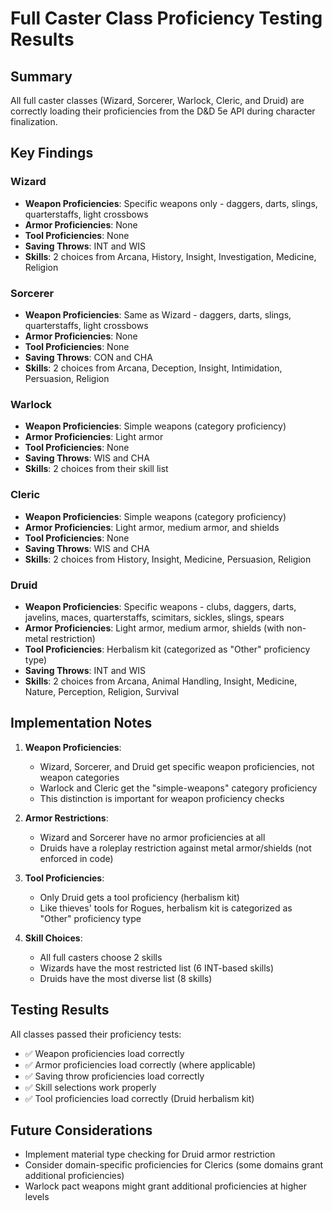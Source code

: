 # Full Caster Class Proficiency Testing Results

## Summary
All full caster classes (Wizard, Sorcerer, Warlock, Cleric, and Druid) are correctly loading their proficiencies from the D&D 5e API during character finalization.

## Key Findings

### Wizard
- **Weapon Proficiencies**: Specific weapons only - daggers, darts, slings, quarterstaffs, light crossbows
- **Armor Proficiencies**: None
- **Tool Proficiencies**: None
- **Saving Throws**: INT and WIS
- **Skills**: 2 choices from Arcana, History, Insight, Investigation, Medicine, Religion

### Sorcerer
- **Weapon Proficiencies**: Same as Wizard - daggers, darts, slings, quarterstaffs, light crossbows
- **Armor Proficiencies**: None
- **Tool Proficiencies**: None
- **Saving Throws**: CON and CHA
- **Skills**: 2 choices from Arcana, Deception, Insight, Intimidation, Persuasion, Religion

### Warlock
- **Weapon Proficiencies**: Simple weapons (category proficiency)
- **Armor Proficiencies**: Light armor
- **Tool Proficiencies**: None
- **Saving Throws**: WIS and CHA
- **Skills**: 2 choices from their skill list

### Cleric
- **Weapon Proficiencies**: Simple weapons (category proficiency)
- **Armor Proficiencies**: Light armor, medium armor, and shields
- **Tool Proficiencies**: None
- **Saving Throws**: WIS and CHA
- **Skills**: 2 choices from History, Insight, Medicine, Persuasion, Religion

### Druid
- **Weapon Proficiencies**: Specific weapons - clubs, daggers, darts, javelins, maces, quarterstaffs, scimitars, sickles, slings, spears
- **Armor Proficiencies**: Light armor, medium armor, shields (with non-metal restriction)
- **Tool Proficiencies**: Herbalism kit (categorized as "Other" proficiency type)
- **Saving Throws**: INT and WIS
- **Skills**: 2 choices from Arcana, Animal Handling, Insight, Medicine, Nature, Perception, Religion, Survival

## Implementation Notes

1. **Weapon Proficiencies**: 
   - Wizard, Sorcerer, and Druid get specific weapon proficiencies, not weapon categories
   - Warlock and Cleric get the "simple-weapons" category proficiency
   - This distinction is important for weapon proficiency checks

2. **Armor Restrictions**:
   - Wizard and Sorcerer have no armor proficiencies at all
   - Druids have a roleplay restriction against metal armor/shields (not enforced in code)

3. **Tool Proficiencies**:
   - Only Druid gets a tool proficiency (herbalism kit)
   - Like thieves' tools for Rogues, herbalism kit is categorized as "Other" proficiency type

4. **Skill Choices**:
   - All full casters choose 2 skills
   - Wizards have the most restricted list (6 INT-based skills)
   - Druids have the most diverse list (8 skills)

## Testing Results
All classes passed their proficiency tests:
- ✅ Weapon proficiencies load correctly
- ✅ Armor proficiencies load correctly (where applicable)
- ✅ Saving throw proficiencies load correctly
- ✅ Skill selections work properly
- ✅ Tool proficiencies load correctly (Druid herbalism kit)

## Future Considerations
- Implement material type checking for Druid armor restriction
- Consider domain-specific proficiencies for Clerics (some domains grant additional proficiencies)
- Warlock pact weapons might grant additional proficiencies at higher levels